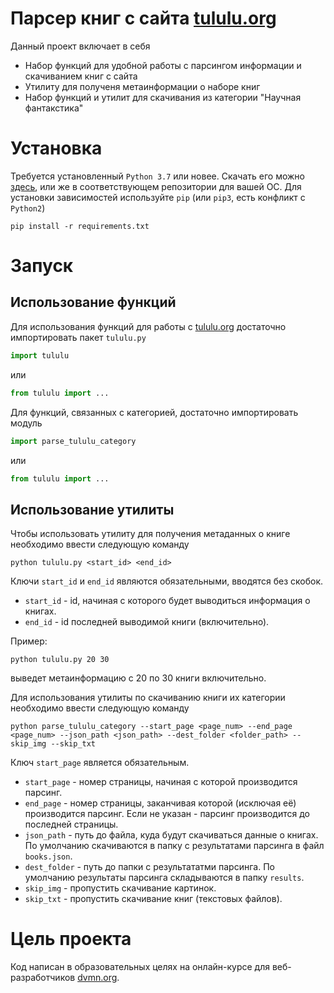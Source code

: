 # Парсер книг с сайта [tululu.org](https://tululu.org)
Данный проект включает в себя
 - Набор функций для удобной работы с парсингом информации и скачиванием книг с сайта
 - Утилиту для полученя метаинформации о наборе книг
 - Набор функций и утилит для скачивания из категории "Научная фантакстика"

# Установка
Требуется установленный `Python 3.7` или новее. Скачать его можно [здесь](https://www.python.org/), или же в соответствующем репозитории для вашей ОС.
Для установки зависимостей используйте `pip` (или `pip3`, есть конфликт с `Python2`)
```
pip install -r requirements.txt
```

# Запуск
## Использование функций
Для использования функций для работы с [tululu.org](https://tululu.org/) достаточно импортировать пакет `tululu.py`
```py
import tululu
```
или
```py
from tululu import ...
```

Для функций, связанных с категорией, достаточно импортировать модуль
```py
import parse_tululu_category
```
или
```py
from tululu import ...
```

## Использование утилиты
Чтобы использовать утилиту для получения метаданных о книге необходимо ввести следующую команду
```
python tululu.py <start_id> <end_id>
```
Ключи `start_id` и `end_id` являются обязательными, вводятся без скобок.
 - `start_id` - id, начиная с которого будет выводиться информация о книгах.
 - `end_id` - id последней выводимой книги (включительно).

Пример:
```
python tululu.py 20 30
```
выведет метаинформацию с 20 по 30 книги включительно.

Для использования утилиты по скачиванию книги их категории необходимо ввести следующую команду
```
python parse_tululu_category --start_page <page_num> --end_page <page_num> --json_path <json_path> --dest_folder <folder_path> --skip_img --skip_txt
```
Ключ `start_page` является обязательным.
 - `start_page` - номер страницы, начиная с которой производится парсинг.
 - `end_page` - номер страницы, заканчивая которой (исключая её) производится парсинг. Если не указан - парсинг производится до последней страницы.
 - `json_path` - путь до файла, куда будут скачиваться данные о книгах. По умолчанию скачиваются в папку с результатами парсинга в файл `books.json`.
 - `dest_folder` - путь до папки с результататми парсинга. По умолчанию результаты парсинга складываются в папку `results`.
 - `skip_img` - пропустить скачивание картинок.
 - `skip_txt` - пропустить скачивание книг (текстовых файлов).

# Цель проекта
Код написан в образовательных целях на онлайн-курсе для веб-разработчиков [dvmn.org](https://dvmn.org/).
